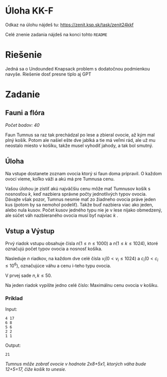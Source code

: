 # Úloha KK-F

Odkaz na úlohu nájdeš tu: https://zenit.ksp.sk/task/zenit24kkf

Celé znenie zadania nájdeš na konci tohto `README`

# Riešenie

Jedná sa o Undounded Knapsack problem s dodatočnou podmienkou navyše. Riešenie dosť presne tiplo aj GPT

# Zadanie

## Fauni a flóra
_Počet bodov: 40_

Faun Tumnus sa raz tak prechádzal po lese a zbieral ovocie, až kým mal plný košík. Potom ale našiel ešte dve jablká a
tie má veľmi rád, ale už mu neostalo miesto v košíku, takže musel vyhodiť jahody, a tak bol smutný.

## Úloha
Na vstupe dostanete zoznam ovocia ktorý si faun doma pripravil. O každom ovocí vieme, koľko váži a akú
má pre Tumnusa cenu.

Vašou úlohou je zistiť akú najväčšiu cenu môže mať Tumnusov košík s nosnosťou $`k`$, keď nazbiera správne počty
jednotlivých typov ovocia. Dávajte však pozor, Tumnus nesmie mať zo žiadneho ovocia práve jeden kus (potom by
sa nemohol podeliť). Takže buď nazbiera viac ako jeden, alebo nula kusov. Počet kusov jedného typu nie je v lese
nijako obmedzený, ale súčet váh nazbieraného ovocia musí byť najviac $`k`$ .

## Vstup a Výstup
Prvý riadok vstupu obsahuje čísla $`n(1 \leq n \leq 1000)`$ a $`n(1 \leq k \leq 1024)`$, ktoré označujú počet
typov ovocia a nosnosť košíka.

Nasleduje $`n`$ riadkov, na každom dve celé čísla $`v_i(0 < v_i \leq 1024)`$ a $`c_i(0 < c_i \leq 10^6)`$,
označujúce váhu a cenu i-teho typu ovocia.

V prvej sade $`n, k \leq 50`$.

Na jeden riadok vypíšte jedno celé číslo: Maximálnu cenu ovocia v košíku.



### Príklad

Input:

```
4 17
6 8
5 6
2 2
1 1
```

Output:

```
21
```

_Tumnus môže zobrať ovocie v hodnote 2x8+5x1, ktorých váha bude 12+5=17, čiže košík to unesie._